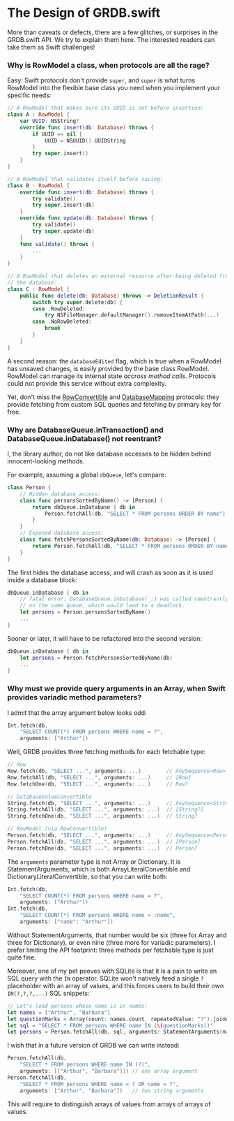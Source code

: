 The Design of GRDB.swift
========================

More than caveats or defects, there are a few glitches, or surprises in the GRDB.swift API. We try to explain them here. The interested readers can take them as Swift challenges!


### Why is RowModel a class, when protocols are all the rage?

Easy: Swift protocols don't provide `super`, and `super` is what turns RowModel into the flexible base class you need when you implement your specific needs:

```swift
// A RowModel that makes sure its UUID is set before insertion:
class A : RowModel {
    var UUID: NSString?
    override func insert(db: Database) throws {
        if UUID == nil {
            UUID = NSUUID().UUIDString
        }
        try super.insert()
    }
}

// A RowModel that validates itself before saving:
class B : RowModel {
    override func insert(db: Database) throws {
        try validate()
        try super.insert(db)
    }
    override func update(db: Database) throws {
        try validate()
        try super.update(db)
    }
    func validate() throws {
        ...
    }
}

// A RowModel that deletes an external resource after being deleted from
// the database:
class C : RowModel {
    public func delete(db: Database) throws -> DeletionResult {
        switch try super.delete(db) {
        case .RowDeleted:
            try NSFileManager.defaultManager().removeItemAtPath(...)
        case .NoRowDeleted:
            break
        }
    }
}
```

A second reason: the `databaseEdited` flag, which is true when a RowModel has unsaved changes, is easily provided by the base class RowModel. RowModel can manage its internal state *accross method calls*. Protocols could not provide this service without extra complexity.

Yet, don't miss the [RowConvertible](http://cocoadocs.org/docsets/GRDB.swift/0.12.0/Protocols/RowConvertible.html) and [DatabaseMapping](http://cocoadocs.org/docsets/GRDB.swift/0.12.0/Protocols/DatabaseTableMapping.html) protocols: they provide fetching from custom SQL queries and fetching by primary key for free.


### Why are DatabaseQueue.inTransaction() and DatabaseQueue.inDatabase() not reentrant?

I, the library author, do not like database accesses to be hidden behind innocent-looking methods.

For example, assuming a global `dbQueue`, let's compare:

```swift
class Person {
    // Hidden database access:
    class func personsSortedByName() -> [Person] {
        return dbQueue.inDatabase { db in
            Person.fetchAll(db, "SELECT * FROM persons ORDER BY name")
        }
    }
    // Exposed database access:
    class func fetchPersonsSortedByName(db: Database) -> [Person] {
        return Person.fetchAll(db, "SELECT * FROM persons ORDER BY name")
    }
}
```

The first hides the database access, and will crash as soon as it is used inside a database block:

```swift
dbQueue.inDatabase { db in
    // fatal error: DatabaseQueue.inDatabase(_:) was called reentrantly
    // on the same queue, which would lead to a deadlock.
    let persons = Person.personsSortedByName()
    ...
}
```

Sooner or later, it will have to be refactored into the second version:

```swift
dbQueue.inDatabase { db in
    let persons = Person.fetchPersonsSortedByName(db)
    ...
}
```


### Why must we provide query arguments in an Array, when Swift provides variadic method parameters?

I admit that the array argument below looks odd:

```swift
Int.fetch(db,
    "SELECT COUNT(*) FROM persons WHERE name = ?",
    arguments: ["Arthur"])
```

Well, GRDB provides three fetching methods for each fetchable type:

```swift
// Row
Row.fetch(db, "SELECT ...", arguments: ...)        // AnySequence<Row>
Row.fetchAll(db, "SELECT ...", arguments: ...)     // [Row]
Row.fetchOne(db, "SELECT ...", arguments: ...)     // Row?

// DatabaseValueConvertible
String.fetch(db, "SELECT ...", arguments: ...)     // AnySequence<String?>
String.fetchAll(db, "SELECT ...", arguments: ...)  // [String?]
String.fetchOne(db, "SELECT ...", arguments: ...)  // String?

// RowModel (via RowConvertible)
Person.fetch(db, "SELECT ...", arguments: ...)     // AnySequence<Person>
Person.fetchAll(db, "SELECT ...", arguments: ...)  // [Person]
Person.fetchOne(db, "SELECT ...", arguments: ...)  // Person?
```

The `arguments` parameter type is not Array or Dictionary. It is StatementArguments, which is both ArrayLiteralConvertible and DictionaryLiteralConvertible, so that you can write both:

```swift
Int.fetch(db,
    "SELECT COUNT(*) FROM persons WHERE name = ?",
    arguments: ["Arthur"])
Int.fetch(db,
    "SELECT COUNT(*) FROM persons WHERE name = :name",
    arguments: ["name": "Arthur"])
```

Without StatementArguments, that number would be six (three for Array and three for Dictionary), or even nine (three more for variadic parameters). I prefer limiting the API footprint: three methods per fetchable type is just quite fine.

Moreover, one of my pet peeves with SQLite is that it is a pain to write an SQL query with the `IN` operator. SQLite won't natively feed a single `?` placeholder with an array of values, and this forces users to build their own `IN(?,?,?,...)` SQL snippets:

```swift
// Let's load persons whose name is in names:
let names = ["Arthur", "Barbara"]
let questionMarks = Array(count: names.count, repeatedValue: "?").joinWithSeparator(",") // OMG Swift come on
let sql = "SELECT * FROM persons WHERE name IN (\(questionMarks))"
let persons = Person.fetchAll(db, sql, arguments: StatementArguments(names))
```

I wish that in a future version of GRDB we can write instead:

```swift
Person.fetchAll(db,
    "SELECT * FROM persons WHERE name IN (?)",
    arguments: [["Arthur", "Barbara"]]) // one array argument
Person.fetchAll(db,
    "SELECT * FROM persons WHERE name = ? OR name = ?",
    arguments: ["Arthur", "Barbara"])   // two string arguments
```

This will require to distinguish arrays of values from arrays of arrays of values.
